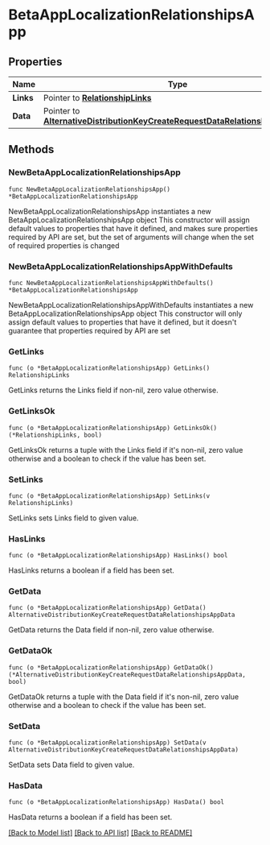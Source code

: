 # BetaAppLocalizationRelationshipsApp

## Properties

Name | Type | Description | Notes
------------ | ------------- | ------------- | -------------
**Links** | Pointer to [**RelationshipLinks**](RelationshipLinks.md) |  | [optional] 
**Data** | Pointer to [**AlternativeDistributionKeyCreateRequestDataRelationshipsAppData**](AlternativeDistributionKeyCreateRequestDataRelationshipsAppData.md) |  | [optional] 

## Methods

### NewBetaAppLocalizationRelationshipsApp

`func NewBetaAppLocalizationRelationshipsApp() *BetaAppLocalizationRelationshipsApp`

NewBetaAppLocalizationRelationshipsApp instantiates a new BetaAppLocalizationRelationshipsApp object
This constructor will assign default values to properties that have it defined,
and makes sure properties required by API are set, but the set of arguments
will change when the set of required properties is changed

### NewBetaAppLocalizationRelationshipsAppWithDefaults

`func NewBetaAppLocalizationRelationshipsAppWithDefaults() *BetaAppLocalizationRelationshipsApp`

NewBetaAppLocalizationRelationshipsAppWithDefaults instantiates a new BetaAppLocalizationRelationshipsApp object
This constructor will only assign default values to properties that have it defined,
but it doesn't guarantee that properties required by API are set

### GetLinks

`func (o *BetaAppLocalizationRelationshipsApp) GetLinks() RelationshipLinks`

GetLinks returns the Links field if non-nil, zero value otherwise.

### GetLinksOk

`func (o *BetaAppLocalizationRelationshipsApp) GetLinksOk() (*RelationshipLinks, bool)`

GetLinksOk returns a tuple with the Links field if it's non-nil, zero value otherwise
and a boolean to check if the value has been set.

### SetLinks

`func (o *BetaAppLocalizationRelationshipsApp) SetLinks(v RelationshipLinks)`

SetLinks sets Links field to given value.

### HasLinks

`func (o *BetaAppLocalizationRelationshipsApp) HasLinks() bool`

HasLinks returns a boolean if a field has been set.

### GetData

`func (o *BetaAppLocalizationRelationshipsApp) GetData() AlternativeDistributionKeyCreateRequestDataRelationshipsAppData`

GetData returns the Data field if non-nil, zero value otherwise.

### GetDataOk

`func (o *BetaAppLocalizationRelationshipsApp) GetDataOk() (*AlternativeDistributionKeyCreateRequestDataRelationshipsAppData, bool)`

GetDataOk returns a tuple with the Data field if it's non-nil, zero value otherwise
and a boolean to check if the value has been set.

### SetData

`func (o *BetaAppLocalizationRelationshipsApp) SetData(v AlternativeDistributionKeyCreateRequestDataRelationshipsAppData)`

SetData sets Data field to given value.

### HasData

`func (o *BetaAppLocalizationRelationshipsApp) HasData() bool`

HasData returns a boolean if a field has been set.


[[Back to Model list]](../README.md#documentation-for-models) [[Back to API list]](../README.md#documentation-for-api-endpoints) [[Back to README]](../README.md)


